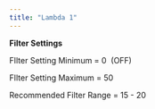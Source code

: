 ```yaml
---
title: "Lambda 1"
---
```




**Filter Settings**


FIlter Setting Minimum = 0&nbsp; (OFF)

FIlter Setting Maximum = 50&nbsp;

Recommended Filter Range = 15 - 20
